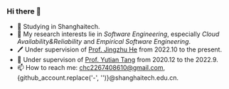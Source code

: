 ### Hi there 👋

- 🔭 Studying in Shanghaitech.
- 🌱 My research interests lie in *Software Engineering*, especially *Cloud Availability&Reliability* and *Empirical Software Engineering*.
- 🖊️ Under supervision of [Prof. Jingzhu He](https://jhe16.github.io/) from 2022.10 to the present.
- 📖 Under supervison of [Prof. Yutian Tang](https://www.chrisyttang.org/index.html) from 2020.12 to the 2022.9.
- 📫 How to reach me: chc2267408610@gmail.com, {github_account.replace('-', '')}@shanghaitech.edu.cn.

